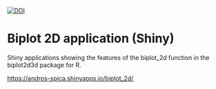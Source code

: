 [![DOI](https://zenodo.org/badge/104114558.svg)](https://zenodo.org/badge/latestdoi/104114558)

# Biplot 2D application (Shiny)

Shiny applications showing the features of the biplot_2d function in the biplot2d3d package for R.

https://andros-spica.shinyapps.io/biplot_2d/

